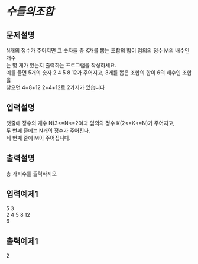 # _수들의조합_
## 문제설명
N개의 정수가 주어지면 그 숫자들 중 K개를 뽑는 조합의 합이 임의의 정수 M의 배수인 개수  
는 몇 개가 있는지 출력하는 프로그램을 작성하세요.  
예를 들면 5개의 숫자 2 4 5 8 12가 주어지고, 3개를 뽑은 조합의 합이 6의 배수인 조합을   
찾으면 4+8+12 2+4+12로 2가지가 있습니다
## 입력설명
첫줄에 정수의 개수 N(3<=N<=20)과 임의의 정수 K(2<=K<=N)가 주어지고,   
두 번째 줄에는 N개의 정수가 주어진다.  
세 번째 줄에 M이 주어집니다.
## 출력설명
총 가지수를 출력하시오
## 입력예제1
5 3  
2 4 5 8 12  
6  
## 출력예제1
2